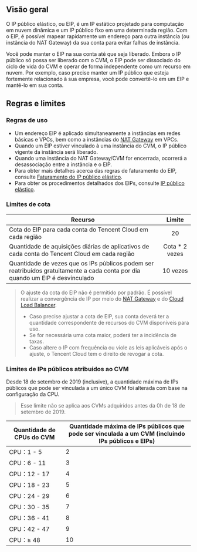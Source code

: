 ## Visão geral

O IP público elástico, ou EIP, é um IP estático projetado para computação em nuvem dinâmica e um IP público fixo em uma determinada região. Com o EIP, é possível mapear rapidamente um endereço para outra instância (ou instância do NAT Gateway) da sua conta para evitar falhas de instância.

Você pode manter o EIP na sua conta até que seja liberado. Embora o IP público só possa ser liberado com o CVM, o EIP pode ser dissociado do ciclo de vida do CVM e operar de forma independente como um recurso em nuvem. Por exemplo, caso precise manter um IP público que esteja fortemente relacionado à sua empresa, você pode convertê-lo em um EIP e mantê-lo em sua conta.

## Regras e limites

### Regras de uso

- Um endereço EIP é aplicado simultaneamente a instâncias em redes básicas e VPCs, bem como a instâncias do [NAT Gateway](https://intl.cloud.tencent.com/document/product/1015) em VPCs.
- Quando um EIP estiver vinculado à uma instância do CVM, o IP público vigente da instância será liberado.
- Quando uma instância do NAT Gateway/CVM for encerrada, ocorrerá a desassociação entre a instância e o EIP.
- Para obter mais detalhes acerca das regras de faturamento do EIP, consulte [Faturamento do IP público elástico](https://intl.cloud.tencent.com/document/product/213/17156).
- Para obter os procedimentos detalhados dos EIPs, consulte [IP público elástico](https://intl.cloud.tencent.com/document/product/213/16586).
 
### Limites de cota

| Recurso            | Limite         |
|---------|:---------:|
| Cota do EIP para cada conta do Tencent Cloud em cada região | 20 |
| Quantidade de aquisições diárias de aplicativos de cada conta do Tencent Cloud em cada região | Cota \* 2 vezes |
| Quantidade de vezes que os IPs públicos podem ser reatribuídos gratuitamente a cada conta por dia quando um EIP é desvinculado | 10 vezes |

> O ajuste da cota do EIP não é permitido por padrão. É possível realizar a convergência de IP por meio do [NAT Gateway](https://intl.cloud.tencent.com/product/nat) e do [Cloud Load Balancer](https://intl.cloud.tencent.com/document/product/214).
> - Caso precise ajustar a cota de EIP, sua conta deverá ter a quantidade correspondente de recursos do CVM disponíveis para uso.
> - Se for necessária uma cota maior, poderá ter a incidência de taxas.
> - Caso altere o IP com frequência ou viole as leis aplicáveis após o ajuste, o Tencent Cloud tem o direito de revogar a cota.
>


### Limites de IPs públicos atribuídos ao CVM

Desde 18 de setembro de 2019 (inclusive), a quantidade máxima de IPs públicos que pode ser vinculada a um único CVM foi alterada com base na configuração da CPU.
> Esse limite não se aplica aos CVMs adquiridos antes da 0h de 18 de setembro de 2019.
>
| Quantidade de CPUs do CVM | Quantidade máxima de IPs públicos que pode ser vinculada a um CVM (incluindo IPs públicos e EIPs) |
|---------|---------|
| CPU：1 - 5 | 2 |
| CPU：6 - 11 | 3 |
| CPU：12 - 17 | 4 |
| CPU：18 - 23 | 5 |
| CPU：24 - 29 | 6 |
| CPU：30 - 35 | 7 |
| CPU：36 - 41 | 8 |
| CPU：42 - 47 | 9 |
| CPU：≥ 48 | 10 |




